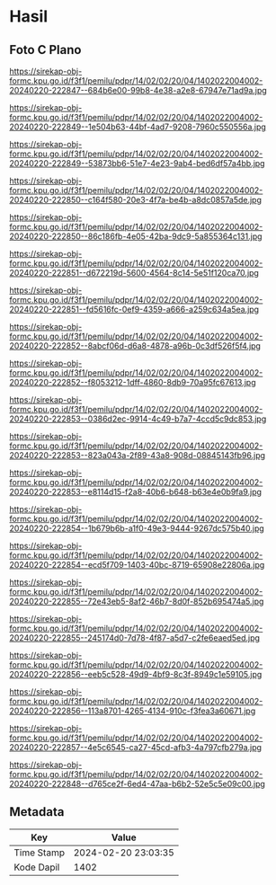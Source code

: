 # Hasil

## Foto C Plano

https://sirekap-obj-formc.kpu.go.id/f3f1/pemilu/pdpr/14/02/02/20/04/1402022004002-20240220-222847--684b6e00-99b8-4e38-a2e8-67947e71ad9a.jpg

https://sirekap-obj-formc.kpu.go.id/f3f1/pemilu/pdpr/14/02/02/20/04/1402022004002-20240220-222849--1e504b63-44bf-4ad7-9208-7960c550556a.jpg

https://sirekap-obj-formc.kpu.go.id/f3f1/pemilu/pdpr/14/02/02/20/04/1402022004002-20240220-222849--53873bb6-51e7-4e23-9ab4-bed6df57a4bb.jpg

https://sirekap-obj-formc.kpu.go.id/f3f1/pemilu/pdpr/14/02/02/20/04/1402022004002-20240220-222850--c164f580-20e3-4f7a-be4b-a8dc0857a5de.jpg

https://sirekap-obj-formc.kpu.go.id/f3f1/pemilu/pdpr/14/02/02/20/04/1402022004002-20240220-222850--86c186fb-4e05-42ba-9dc9-5a855364c131.jpg

https://sirekap-obj-formc.kpu.go.id/f3f1/pemilu/pdpr/14/02/02/20/04/1402022004002-20240220-222851--d672219d-5600-4564-8c14-5e51f120ca70.jpg

https://sirekap-obj-formc.kpu.go.id/f3f1/pemilu/pdpr/14/02/02/20/04/1402022004002-20240220-222851--fd5616fc-0ef9-4359-a666-a259c634a5ea.jpg

https://sirekap-obj-formc.kpu.go.id/f3f1/pemilu/pdpr/14/02/02/20/04/1402022004002-20240220-222852--8abcf06d-d6a8-4878-a96b-0c3df526f5f4.jpg

https://sirekap-obj-formc.kpu.go.id/f3f1/pemilu/pdpr/14/02/02/20/04/1402022004002-20240220-222852--f8053212-1dff-4860-8db9-70a95fc67613.jpg

https://sirekap-obj-formc.kpu.go.id/f3f1/pemilu/pdpr/14/02/02/20/04/1402022004002-20240220-222853--0386d2ec-9914-4c49-b7a7-4ccd5c9dc853.jpg

https://sirekap-obj-formc.kpu.go.id/f3f1/pemilu/pdpr/14/02/02/20/04/1402022004002-20240220-222853--823a043a-2f89-43a8-908d-08845143fb96.jpg

https://sirekap-obj-formc.kpu.go.id/f3f1/pemilu/pdpr/14/02/02/20/04/1402022004002-20240220-222853--e8114d15-f2a8-40b6-b648-b63e4e0b9fa9.jpg

https://sirekap-obj-formc.kpu.go.id/f3f1/pemilu/pdpr/14/02/02/20/04/1402022004002-20240220-222854--1b679b6b-a1f0-49e3-9444-9267dc575b40.jpg

https://sirekap-obj-formc.kpu.go.id/f3f1/pemilu/pdpr/14/02/02/20/04/1402022004002-20240220-222854--ecd5f709-1403-40bc-8719-65908e22806a.jpg

https://sirekap-obj-formc.kpu.go.id/f3f1/pemilu/pdpr/14/02/02/20/04/1402022004002-20240220-222855--72e43eb5-8af2-46b7-8d0f-852b695474a5.jpg

https://sirekap-obj-formc.kpu.go.id/f3f1/pemilu/pdpr/14/02/02/20/04/1402022004002-20240220-222855--245174d0-7d78-4f87-a5d7-c2fe6eaed5ed.jpg

https://sirekap-obj-formc.kpu.go.id/f3f1/pemilu/pdpr/14/02/02/20/04/1402022004002-20240220-222856--eeb5c528-49d9-4bf9-8c3f-8949c1e59105.jpg

https://sirekap-obj-formc.kpu.go.id/f3f1/pemilu/pdpr/14/02/02/20/04/1402022004002-20240220-222856--113a8701-4265-4134-910c-f3fea3a60671.jpg

https://sirekap-obj-formc.kpu.go.id/f3f1/pemilu/pdpr/14/02/02/20/04/1402022004002-20240220-222857--4e5c6545-ca27-45cd-afb3-4a797cfb279a.jpg

https://sirekap-obj-formc.kpu.go.id/f3f1/pemilu/pdpr/14/02/02/20/04/1402022004002-20240220-222848--d765ce2f-6ed4-47aa-b6b2-52e5c5e09c00.jpg


## Metadata

| Key        | Value               |
| ---------- | ------------------- |
| Time Stamp | 2024-02-20 23:03:35 |
| Kode Dapil | 1402                |



